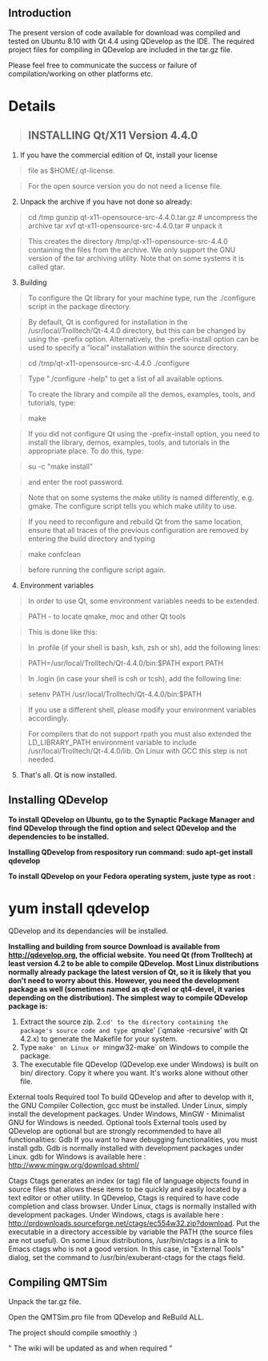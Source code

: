 ## Introduction ##

The present version of code available for download was compiled and tested on Ubuntu 8.10 with Qt 4.4 using QDevelop as the IDE. The required project files for compiling in QDevelop are included in the tar.gz file.

Please feel free to communicate the success or failure of compilation/working on other platforms etc.


# Details #

> ## INSTALLING Qt/X11 Version 4.4.0 ##

1.  If you have the commercial edition of Qt, install your license
> file as $HOME/.qt-license.

> For the open source version you do not need a license file.

2.  Unpack the archive if you have not done so already:

> cd /tmp
> gunzip qt-x11-opensource-src-4.4.0.tar.gz        # uncompress the archive
> tar xvf qt-x11-opensource-src-4.4.0.tar          # unpack it

> This creates the directory /tmp/qt-x11-opensource-src-4.4.0 containing the files
> from the archive. We only support the GNU version of the tar
> archiving utility. Note that on some systems it is called gtar.

3.  Building

> To configure the Qt library for your machine type, run the
> ./configure script in the package directory.

> By default, Qt is configured for installation in the
> /usr/local/Trolltech/Qt-4.4.0 directory, but this can be
> changed by using the -prefix option. Alternatively, the
> -prefix-install option can be used to specify a "local"
> installation within the source directory.

> cd /tmp/qt-x11-opensource-src-4.4.0
> ./configure

> Type "./configure -help" to get a list of all available options.

> To create the library and compile all the demos, examples, tools,
> and tutorials, type:

> make

> If you did not configure Qt using the -prefix-install option,
> you need to install the library, demos, examples, tools, and
> tutorials in the appropriate place. To do this, type:

> su -c "make install"

> and enter the root password.

> Note that on some systems the make utility is named differently,
> e.g. gmake. The configure script tells you which make utility to
> use.

> If you need to reconfigure and rebuild Qt from the same location,
> ensure that all traces of the previous configuration are removed
> by entering the build directory and typing

> make confclean

> before running the configure script again.

4.  Environment variables

> In order to use Qt, some environment variables needs to be
> extended.

> PATH               - to locate qmake, moc and other Qt tools

> This is done like this:

> In .profile (if your shell is bash, ksh, zsh or sh), add the
> following lines:

> PATH=/usr/local/Trolltech/Qt-4.4.0/bin:$PATH
> export PATH

> In .login (in case your shell is csh or tcsh), add the following line:

> setenv PATH /usr/local/Trolltech/Qt-4.4.0/bin:$PATH

> If you use a different shell, please modify your environment
> variables accordingly.

> For compilers that do not support rpath you must also extended the
> LD\_LIBRARY\_PATH environment variable to include
> /usr/local/Trolltech/Qt-4.4.0/lib. On Linux with GCC this step
> is not needed.

5.  That's all. Qt is now installed.


## Installing QDevelop ##

**To install QDevelop on Ubuntu, go to the Synaptic Package Manager and find QDevelop   through the find option and select QDevelop and the dependencies to be installed.**

**Installing QDevelop from respository run command:
sudo apt-get install qdevelop**


**To install QDevelop on your Fedora operating system, juste type as root :**

# yum install qdevelop

QDevelop and its dependancies will be installed.

**Installing and building from source
Download is available from http://qdevelop.org, the official website. You need Qt (from Trolltech) at least version 4.2 to be able to compile QDevelop. Most Linux distributions normally already package the latest version of Qt, so it is likely that you don't need to worry about this. However, you need the development package as well (sometimes named as qt-devel or qt4-devel, it varies depending on the distribution). The simplest way to compile QDevelop package is:**

1. Extract the source zip.
2.`cd' to the directory containing the package's source code and type `qmake' (`qmake -recursive' with Qt 4.2.x) to generate the Makefile for your system.
3. Type `make' on Linux or `mingw32-make` on Windows to compile the package.
4. The executable file QDevelop (QDevelop.exe under Windows) is built on bin/ directory. Copy it where you want. It's works alone without other file.

External tools
Required tool
To build QDevelop and after to develop with it, the GNU Compiler Collection, gcc must be installed. Under Linux, simply install the development packages. Under Windows, MinGW - Minimalist GNU for Windows is needed.
Optional tools
External tools used by QDevelop are optional but are strongly recommended to have all functionalities:
Gdb
If you want to have debugging functionalities, you must install gdb. Gdb is normally installed with development packages under Linux. gdb for Windows is available here : http://www.mingw.org/download.shtml/

Ctags
Ctags generates an index (or tag) file of language objects found in source files that allows these items to be quickly and easily located by a text editor or other utility. In QDevelop, Ctags is required to have code completion and class browser. Under Linux, ctags is normally installed with development packages. Under Windows, ctags is available here : http://prdownloads.sourceforge.net/ctags/ec554w32.zip?download. Put the executable in a directory accessible by variable the PATH (the source files are not useful). On some Linux distributions, /usr/bin/ctags is a link to Emacs ctags who is not a good version. In this case, in "External Tools" dialog, set the command to /usr/bin/exuberant-ctags for the ctags field.



## Compiling QMTSim ##

Unpack the tar.gz file.

Open the QMTSim.pro file from QDevelop and ReBuild ALL.

The project should compile smoothly :)

" The wiki will be updated as and when required "
